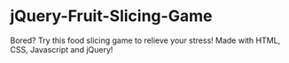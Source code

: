 # jQuery-Fruit-Slicing-Game
Bored? Try this food slicing game to relieve your stress! Made with HTML, CSS, Javascript and jQuery!
